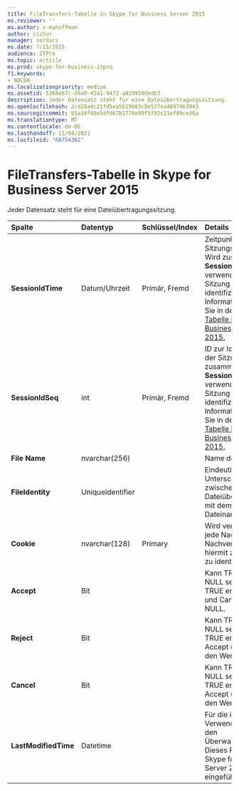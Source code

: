 ```yaml
---
title: FileTransfers-Tabelle in Skype for Business Server 2015
ms.reviewer: ''
ms.author: v-mahoffman
author: cichur
manager: serdars
ms.date: 7/15/2015
audience: ITPro
ms.topic: article
ms.prod: skype-for-business-itpro
f1.keywords:
- NOCSH
ms.localizationpriority: medium
ms.assetid: 5368e67c-d8a9-43a1-9472-a839950dedb3
description: Jeder Datensatz steht für eine Dateiübertragungssitzung.
ms.openlocfilehash: 2cd28adc21fd5ea5b19b03c0e527ea4097463943
ms.sourcegitcommit: 65a10f80e5dfd67b2778e09f5f92c21ef09ce36a
ms.translationtype: MT
ms.contentlocale: de-DE
ms.lasthandoff: 11/04/2021
ms.locfileid: "60754362"
---
```

# <a name="filetransfers-table-in-skype-for-business-server-2015"></a>FileTransfers-Tabelle in Skype for Business Server 2015
 
Jeder Datensatz steht für eine Dateiübertragungssitzung.
  
|**Spalte**|**Datentyp**|**Schlüssel/Index**|**Details**|
|:-----|:-----|:-----|:-----|
|**SessionIdTime** <br/> |Datum/Uhrzeit  <br/> |Primär, Fremd  <br/> |Zeitpunkt der Sitzungsanforderung. Wird zusammen mit **SessionIdSeq** verwendet, um eine Sitzung eindeutig zu identifizieren. Weitere Informationen finden Sie in der [Dialogs-Tabelle in Skype for Business Server 2015.](dialogs.md) <br/> |
|**SessionIdSeq** <br/> |int  <br/> |Primär, Fremd  <br/> |ID zur Identifikation der Sitzung. Wird zusammen mit **SessionIdTime** verwendet, um eine Sitzung eindeutig zu identifizieren. Weitere Informationen finden Sie in der [Dialogs-Tabelle in Skype for Business Server 2015.](dialogs.md) <br/> |
|**File Name** <br/> |nvarchar(256)  <br/> ||Name der Datei.  <br/> |
|**FileIdentity** <br/> |Uniqueidentifier  <br/> ||Eindeutige ID zum Unterscheiden zwischen Dateiübertragungen mit dem gleichen Dateinamen.  <br/> |
|**Cookie** <br/> |nvarchar(128)  <br/> |Primary  <br/> |Wird verwendet, um jede Nachricht zur Nachverfolgung als hiermit zugeordnet zu identifizieren.  <br/> |
|**Accept** <br/> |Bit  <br/> ||Kann TRUE oder NULL sein. Falls TRUE erhalten Reject und Cancel den Wert NULL.  <br/> |
|**Reject** <br/> |Bit  <br/> ||Kann TRUE oder NULL sein. Falls TRUE erhalten Accept und Cancel den Wert NULL.  <br/> |
|**Cancel** <br/> |Bit  <br/> ||Kann TRUE oder NULL sein. Falls TRUE erhalten Accept und Reject den Wert NULL.  <br/> |
|**LastModifiedTime** <br/> |Datetime  <br/> ||Für die interne Verwendung durch den Überwachungsdienst.  <br/> Dieses Feld wurde in Skype for Business Server 2015 eingeführt.  <br/> |
   

